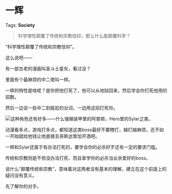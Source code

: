 # 一辉

Tags: **Society**

> 科学理性颠覆了传统和宗教信仰，那么什么能颠覆科学？



“科学理性颠覆了传统和宗教信仰”。

这么说吧——

有一部古老的漫画叫圣斗士星矢，看过没？

里面有个最麻烦的中二佬叫一辉。

一辉的特性是啥呢？是你把他打死了，他可以从地狱回来，然后学会你打死他用的招数。

然后一边说一些中二到尴尬的台词，一边用这招打死你。

![](https://pic1.zhimg.com/50/v2-349a7529e22ebb9c3ce80a483963ef93_720w.jpg?source=1940ef5c)这种角色还有好多——什么强殖装甲里的阿普顿，Hero里的Sylar之类。

  


动漫看多点，游戏打多点，都知道这类boss最好不要瞎打，越打越麻烦，还不如一开始就给他钱让他直接去哥斯达黎加开酒吧。

  


一辉和Sylar还属于有办法打死的，要学会你的必杀好歹还有一定的要求门槛。

  


传统和宗教则是不但没办法打死、而且拿学你的必杀当业余爱好的boss。

说什么“颠覆传统和宗教”，意味着对这两者没有基本的理解，建立在这个前提上的疑问没有意义。

先了解你的对手。



